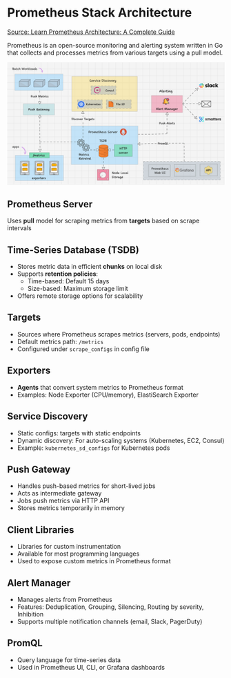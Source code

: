 # Prometheus Stack Architecture

[Source: Learn Prometheus Architecture: A Complete Guide](https://devopscube.com/prometheus-architecture/)

Prometheus is an open-source monitoring and alerting system written in Go that collects and processes metrics from various targets using a pull model.

![arch](.img/prometheus-architecture.gif)

## Prometheus Server

Uses **pull** model for scraping metrics from **targets** based on scrape intervals

## Time-Series Database (TSDB)

* Stores metric data in efficient **chunks** on local disk
* Supports **retention policies**:
  - Time-based: Default 15 days
  - Size-based: Maximum storage limit
* Offers remote storage options for scalability

## Targets

* Sources where Prometheus scrapes metrics (servers, pods, endpoints)
* Default metrics path: `/metrics`
* Configured under `scrape_configs` in config file

## Exporters

* **Agents** that convert system metrics to Prometheus format
* Examples: Node Exporter (CPU/memory), ElastiSearch Exporter

## Service Discovery

* Static configs: targets with static endpoints
* Dynamic discovery: For auto-scaling systems (Kubernetes, EC2, Consul)
* Example: `kubernetes_sd_configs` for Kubernetes pods

## Push Gateway

* Handles push-based metrics for short-lived jobs
* Acts as intermediate gateway
* Jobs push metrics via HTTP API
* Stores metrics temporarily in memory

## Client Libraries

* Libraries for custom instrumentation
* Available for most programming languages
* Used to expose custom metrics in Prometheus format

## Alert Manager

* Manages alerts from Prometheus
* Features: Deduplication, Grouping, Silencing, Routing by severity, Inhibition
* Supports multiple notification channels (email, Slack, PagerDuty)

## PromQL

* Query language for time-series data
* Used in Prometheus UI, CLI, or Grafana dashboards

